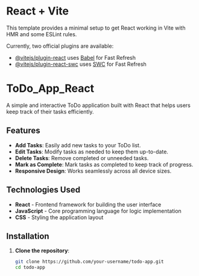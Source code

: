 # React + Vite

This template provides a minimal setup to get React working in Vite with HMR and some ESLint rules.

Currently, two official plugins are available:

- [@vitejs/plugin-react](https://github.com/vitejs/vite-plugin-react/blob/main/packages/plugin-react/README.md) uses [Babel](https://babeljs.io/) for Fast Refresh
- [@vitejs/plugin-react-swc](https://github.com/vitejs/vite-plugin-react-swc) uses [SWC](https://swc.rs/) for Fast Refresh
# ToDo_App_React

A simple and interactive ToDo application built with React that helps users keep track of their tasks efficiently.

## Features

- **Add Tasks**: Easily add new tasks to your ToDo list.
- **Edit Tasks**: Modify tasks as needed to keep them up-to-date.
- **Delete Tasks**: Remove completed or unneeded tasks.
- **Mark as Complete**: Mark tasks as completed to keep track of progress.
- **Responsive Design**: Works seamlessly across all device sizes.

## Technologies Used

- **React** - Frontend framework for building the user interface
- **JavaScript** - Core programming language for logic implementation
- **CSS** - Styling the application layout

## Installation

1. **Clone the repository**:
   ```bash
   git clone https://github.com/your-username/todo-app.git
   cd todo-app
